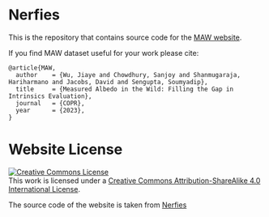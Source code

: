 # Nerfies

This is the repository that contains source code for the [MAW website](https://MeasuredAlbedo.github.io).

If you find MAW dataset useful for your work please cite:
```
@article{MAW,
  author    = {Wu, Jiaye and Chowdhury, Sanjoy and Shanmugaraja, Hariharmano and Jacobs, David and Sengupta, Soumyadip},
  title     = {Measured Albedo in the Wild: Filling the Gap in Intrinsics Evaluation},
  journal   = {COPR},
  year      = {2023},
}
```

# Website License
<a rel="license" href="http://creativecommons.org/licenses/by-sa/4.0/"><img alt="Creative Commons License" style="border-width:0" src="https://i.creativecommons.org/l/by-sa/4.0/88x31.png" /></a><br />This work is licensed under a <a rel="license" href="http://creativecommons.org/licenses/by-sa/4.0/">Creative Commons Attribution-ShareAlike 4.0 International License</a>.

The source code of the website is taken from [Nerfies](https://nerfies.github.io/)